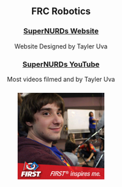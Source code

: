 <center>
<h2><b>FRC Robotics</b> </h2>
<h3><a href="http://frcteam3255.com/tayleruva">SuperNURDs Website</a></h3>
Website Designed by Tayler Uva
<h3><a href="http://www.youtube.com/FRC3255">SuperNURDs YouTube</a></h3>
Most videos filmed and by Tayler Uva
<h3></h3>
<a href="http://frcteam3255.com/tayleruva">
<img src="profile.jpg" alt="Tayler Uva" style="width: 200px;"/>
</a>
</center>
